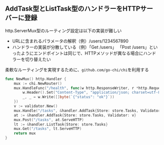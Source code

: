 ## AddTask型とListTask型のハンドラーをHTTPサーバーに登録

http.ServerMux型のルーティング設定は以下の実装が難しい
- URLに含まれるパラメータの解釈（例）/users/1234567890
- ハンドラーの実装が分散している（例）「Get /users」 「Post /users」といったようにエンドポイントは同じで、HTTPメソッドが異なる場合にハンドラーを切り替えたい

柔軟なルーティングを実現するために、`github.com/go-chi/chi`を利用する


```go
func NewMux() http.Handler {
	mux := chi.NewRouter()
	mux.HandleFunc("/health", func(w http.ResponseWriter, r *http.Request) {
		w.Header().Set("Content-Type", "application/json; charset=utf-8")
		_, _ = w.Write([]byte(`{"status": "ok"}`))
	})
	v := validator.New()
	mux.Handle("/tasks", &handler.AddTask{Store: store.Tasks, Validator: v})
	at := &handler.AddTask{Store: store.Tasks, Validator: v}
	mux.Post("/tasks", at.ServeHTTP)
	lt := &handler.ListTask{Store: store.Tasks}
	mux.Get("/tasks", lt.ServeHTTP)
	return mux
}
```